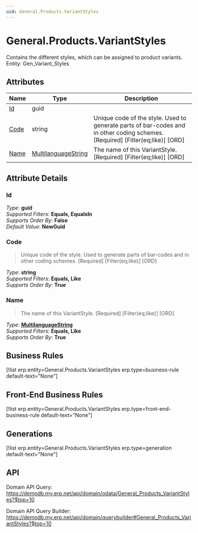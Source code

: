 ```yaml
---
uid: General.Products.VariantStyles
---
```

# General.Products.VariantStyles

Contains the different styles, which can be assigned to product variants. Entity: Gen_Variant_Styles

## Attributes

| Name | Type | Description |
| ---- | ---- | --- |
| [Id](General.Products.VariantStyles.md#Id) | guid |  
| [Code](General.Products.VariantStyles.md#Code) | string | Unique code of the style. Used to generate parts of bar-codes and in other coding schemes. [Required] [Filter(eq;like)] [ORD] 
| [Name](General.Products.VariantStyles.md#Name) | [MultilanguageString](../data-types.md#MultilanguageString) | The name of this VariantStyle. [Required] [Filter(eq;like)] [ORD] 


## Attribute Details

### Id

_Type_: **guid**  
_Supported Filters_: **Equals, EqualsIn**  
_Supports Order By_: **False**  
_Default Value_: **NewGuid**  

### Code

> Unique code of the style. Used to generate parts of bar-codes and in other coding schemes. [Required] [Filter(eq;like)] [ORD]

_Type_: **string**  
_Supported Filters_: **Equals, Like**  
_Supports Order By_: **True**  

### Name

> The name of this VariantStyle. [Required] [Filter(eq;like)] [ORD]

_Type_: **[MultilanguageString](../data-types.md#MultilanguageString)**  
_Supported Filters_: **Equals, Like**  
_Supports Order By_: **True**  



## Business Rules

[!list erp.entity=General.Products.VariantStyles erp.type=business-rule default-text="None"]

## Front-End Business Rules

[!list erp.entity=General.Products.VariantStyles erp.type=front-end-business-rule default-text="None"]

## Generations

[!list erp.entity=General.Products.VariantStyles erp.type=generation default-text="None"]

## API

Domain API Query:
<https://demodb.my.erp.net/api/domain/odata/General_Products_VariantStyles?$top=10>

Domain API Query Builder:
<https://demodb.my.erp.net/api/domain/querybuilder#General_Products_VariantStyles?$top=10>

